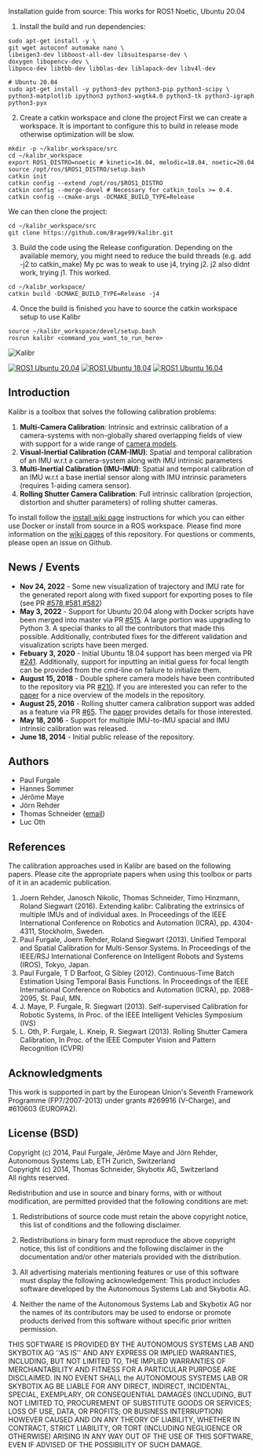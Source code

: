 Installation guide from source:
This works for ROS1 Noetic, Ubuntu 20.04

  1. Install the build and run dependencies:
 
```
sudo apt-get install -y \
git wget autoconf automake nano \
libeigen3-dev libboost-all-dev libsuitesparse-dev \
doxygen libopencv-dev \
libpoco-dev libtbb-dev libblas-dev liblapack-dev libv4l-dev
    
# Ubuntu 20.04
sudo apt-get install -y python3-dev python3-pip python3-scipy \
python3-matplotlib ipython3 python3-wxgtk4.0 python3-tk python3-igraph python3-pyx
```
  2. Create a catkin workspace and clone the project
     First we can create a workspace. It is important to configure this to build in release mode otherwise optimization will be slow.
```
mkdir -p ~/kalibr_workspace/src
cd ~/kalibr_workspace
export ROS1_DISTRO=noetic # kinetic=16.04, melodic=18.04, noetic=20.04
source /opt/ros/$ROS1_DISTRO/setup.bash
catkin init
catkin config --extend /opt/ros/$ROS1_DISTRO
catkin config --merge-devel # Necessary for catkin_tools >= 0.4.
catkin config --cmake-args -DCMAKE_BUILD_TYPE=Release
```
We can then clone the project:
```
cd ~/kalibr_workspace/src
git clone https://github.com/Brage99/kalibr.git
```
  3. Build the code using the Release configuration. Depending on the available memory, you might need to reduce the build threads (e.g. add -j2 to catkin_make) My pc was to weak to use j4, trying j2. j2 also didnt work, trying j1. This worked.
```
cd ~/kalibr_workspace/
catkin build -DCMAKE_BUILD_TYPE=Release -j4
```
  4. Once the build is finished you have to source the catkin workspace setup to use Kalibr
```
source ~/kalibr_workspace/devel/setup.bash
rosrun kalibr <command_you_want_to_run_here>
```




![Kalibr](https://raw.githubusercontent.com/wiki/ethz-asl/kalibr/images/kalibr_small.png)

[![ROS1 Ubuntu 20.04](https://github.com/ethz-asl/kalibr/actions/workflows/docker_2004_build.yaml/badge.svg)](https://github.com/ethz-asl/kalibr/actions/workflows/docker_2004_build.yaml)
[![ROS1 Ubuntu 18.04](https://github.com/ethz-asl/kalibr/actions/workflows/docker_1804_build.yaml/badge.svg)](https://github.com/ethz-asl/kalibr/actions/workflows/docker_1804_build.yaml)
[![ROS1 Ubuntu 16.04](https://github.com/ethz-asl/kalibr/actions/workflows/docker_1604_build.yaml/badge.svg)](https://github.com/ethz-asl/kalibr/actions/workflows/docker_1604_build.yaml)

## Introduction
Kalibr is a toolbox that solves the following calibration problems:

1. **Multi-Camera Calibration**: Intrinsic and extrinsic calibration of a camera-systems with non-globally shared overlapping fields of view with support for a wide range of [camera models](https://github.com/ethz-asl/kalibr/wiki/supported-models).
1. **Visual-Inertial Calibration (CAM-IMU)**: Spatial and temporal calibration of an IMU w.r.t a camera-system along with IMU intrinsic parameters
1. **Multi-Inertial Calibration (IMU-IMU)**: Spatial and temporal calibration of an IMU w.r.t a base inertial sensor along with IMU intrinsic parameters (requires 1-aiding camera sensor).
1. **Rolling Shutter Camera Calibration**: Full intrinsic calibration (projection, distortion and shutter parameters) of rolling shutter cameras.

To install follow the [install wiki page](https://github.com/ethz-asl/kalibr/wiki/installation) instructions for which you can either use Docker or install from source in a ROS workspace.
Please find more information on the [wiki pages](https://github.com/ethz-asl/kalibr/wiki) of this repository.
For questions or comments, please open an issue on Github.


## News / Events

* **Nov 24, 2022** - Some new visualization of trajectory and IMU rate for the generated report along with fixed support for exporting poses to file (see PR [#578](https://github.com/ethz-asl/kalibr/pull/578),[#581](https://github.com/ethz-asl/kalibr/pull/581),[#582](https://github.com/ethz-asl/kalibr/pull/582))
* **May 3, 2022** - Support for Ubuntu 20.04 along with Docker scripts have been merged into master via PR [#515](https://github.com/ethz-asl/kalibr/pull/515). A large portion was upgrading to Python 3. A special thanks to all the contributors that made this possible. Additionally, contributed fixes for the different validation and visualization scripts have been merged.
* **Febuary 3, 2020** - Initial Ubuntu 18.04 support has been merged via PR [#241](https://github.com/ethz-asl/kalibr/pull/241). Additionally, support for inputting an initial guess for focal length can be provided from the cmd-line on failure to initialize them.
* **August 15, 2018** - Double sphere camera models have been contributed to the repository via PR [#210](https://github.com/ethz-asl/kalibr/pull/210). If you are interested you can refer to the [paper](https://arxiv.org/abs/1807.08957) for a nice overview of the models in the repository.
* **August 25, 2016** - Rolling shutter camera calibration support was added as a feature via PR [#65](https://github.com/ethz-asl/kalibr/pull/65). The [paper](https://www.cv-foundation.org/openaccess/content_cvpr_2013/papers/Oth_Rolling_Shutter_Camera_2013_CVPR_paper.pdf) provides details for those interested.
* **May 18, 2016** - Support for multiple IMU-to-IMU spacial and IMU intrinsic calibration was released.
* **June 18, 2014** - Initial public release of the repository.


## Authors
* Paul Furgale
* Hannes Sommer
* Jérôme Maye
* Jörn Rehder
* Thomas Schneider ([email](thomas.schneider@voliro.com))
* Luc Oth


## References
The calibration approaches used in Kalibr are based on the following papers. Please cite the appropriate papers when using this toolbox or parts of it in an academic publication.

1. <a name="joern1"></a>Joern Rehder, Janosch Nikolic, Thomas Schneider, Timo Hinzmann, Roland Siegwart (2016). Extending kalibr: Calibrating the extrinsics of multiple IMUs and of individual axes. In Proceedings of the IEEE International Conference on Robotics and Automation (ICRA), pp. 4304-4311, Stockholm, Sweden.
1. <a name="paul1"></a>Paul Furgale, Joern Rehder, Roland Siegwart (2013). Unified Temporal and Spatial Calibration for Multi-Sensor Systems. In Proceedings of the IEEE/RSJ International Conference on Intelligent Robots and Systems (IROS), Tokyo, Japan.
1. <a name="paul2"></a>Paul Furgale, T D Barfoot, G Sibley (2012). Continuous-Time Batch Estimation Using Temporal Basis Functions. In Proceedings of the IEEE International Conference on Robotics and Automation (ICRA), pp. 2088–2095, St. Paul, MN.
1. <a name="jmaye"></a> J. Maye, P. Furgale, R. Siegwart (2013). Self-supervised Calibration for Robotic Systems, In Proc. of the IEEE Intelligent Vehicles Symposium (IVS)
1. <a name="othlu"></a>L. Oth, P. Furgale, L. Kneip, R. Siegwart (2013). Rolling Shutter Camera Calibration, In Proc. of the IEEE Computer Vision and Pattern Recognition (CVPR)

## Acknowledgments
This work is supported in part by the European Union's Seventh Framework Programme (FP7/2007-2013) under grants #269916 (V-Charge), and #610603 (EUROPA2).

## License (BSD)
Copyright (c) 2014, Paul Furgale, Jérôme Maye and Jörn Rehder, Autonomous Systems Lab, ETH Zurich, Switzerland<br>
Copyright (c) 2014, Thomas Schneider, Skybotix AG, Switzerland<br>
All rights reserved.<br>

Redistribution and use in source and binary forms, with or without modification, are permitted provided that the following conditions are met:

1. Redistributions of source code must retain the above copyright notice, this list of conditions and the following disclaimer.

1. Redistributions in binary form must reproduce the above copyright notice, this list of conditions and the following disclaimer in the documentation and/or other materials provided with the distribution.

1. All advertising materials mentioning features or use of this software must display the following acknowledgement: This product includes software developed by the Autonomous Systems Lab and Skybotix AG.

1. Neither the name of the Autonomous Systems Lab and Skybotix AG nor the names of its contributors may be used to endorse or promote products derived from this software without specific prior written permission.

THIS SOFTWARE IS PROVIDED BY THE AUTONOMOUS SYSTEMS LAB AND SKYBOTIX AG ''AS IS'' AND ANY EXPRESS OR IMPLIED WARRANTIES, INCLUDING, BUT NOT LIMITED TO, THE IMPLIED WARRANTIES OF MERCHANTABILITY AND FITNESS FOR A PARTICULAR PURPOSE ARE DISCLAIMED. IN NO EVENT SHALL the AUTONOMOUS SYSTEMS LAB OR SKYBOTIX AG BE LIABLE FOR ANY DIRECT, INDIRECT, INCIDENTAL, SPECIAL, EXEMPLARY, OR CONSEQUENTIAL DAMAGES (INCLUDING, BUT NOT LIMITED TO, PROCUREMENT OF SUBSTITUTE GOODS OR SERVICES; LOSS OF USE, DATA, OR PROFITS; OR BUSINESS INTERRUPTION) HOWEVER CAUSED AND ON ANY THEORY OF LIABILITY, WHETHER IN CONTRACT, STRICT LIABILITY, OR TORT (INCLUDING NEGLIGENCE OR OTHERWISE) ARISING IN ANY WAY OUT OF THE USE OF THIS SOFTWARE, EVEN IF ADVISED OF THE POSSIBILITY OF SUCH DAMAGE.
